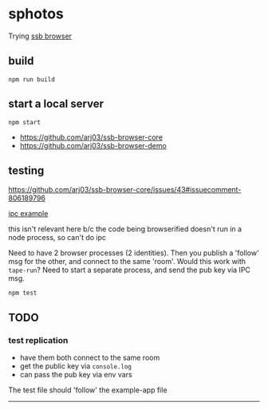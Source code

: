 # sphotos
Trying [ssb browser](https://github.com/arj03/ssb-browser-core)

## build
```
npm run build
```

## start a local server
```
npm start
```

* https://github.com/arj03/ssb-browser-core
* https://github.com/arj03/ssb-browser-demo


## testing
https://github.com/arj03/ssb-browser-core/issues/43#issuecomment-806189796

[ipc example](https://gist.github.com/ndelangen/3b2b981a4795e51ef4f8cf583764eb8a)

this isn't relevant here b/c the code being browserified doesn't run in a node process, so can't do ipc

Need to have 2 browser processes (2 identities). Then you publish a 'follow' msg for the other, and connect to the same 'room'. Would this work with `tape-run`? Need to start a separate process, and send the pub key via IPC msg.

```
npm test
```

## TODO
### test replication
* have them both connect to the same room
* get the public key via `console.log`
* can pass the pub key via env vars

The test file should 'follow' the example-app file

-------------------------------------------



